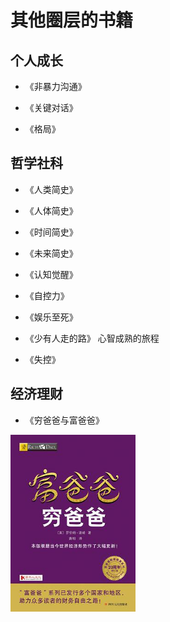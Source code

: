 # 其他圈层的书籍

## 个人成长

- 《非暴力沟通》

- 《关键对话》

- 《格局》

## 哲学社科

- 《人类简史》

- 《人体简史》

- 《时间简史》

* 《未来简史》

- 《认知觉醒》

- 《自控力》

- 《娱乐至死》

- 《少有人走的路》 心智成熟的旅程

- 《失控》

## 经济理财

- 《穷爸爸与富爸爸》

<img src="../../assets/images/books/jinrong_qiongbabayufubaba.png" width="200" height="auto" />
